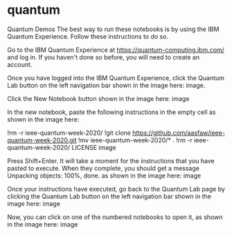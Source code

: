 # quantum
Quantum Demos
The best way to run these notebooks is by using the IBM Quantum Experience. Follow these instructions to do so.

Go to the IBM Quantum Experience at https://quantum-computing.ibm.com/ and log in. If you haven't done so before, you will need to create an account.

Once you have logged into the IBM Quantum Experience, click the Quantum Lab button on the left navigation bar shown in the image here: image.

Click the New Notebook button shown in the image here: image

In the new notebook, paste the following instructions in the empty cell as shown in the image here:

!rm -r ieee-quantum-week-2020/
!git clone https://github.com/aasfaw/ieee-quantum-week-2020.git
!mv ieee-quantum-week-2020/* .
!rm -r ieee-quantum-week-2020/ LICENSE
image

Press Shift+Enter. It will take a moment for the instructions that you have pasted to execute. When they complete, you should get a message Unpacking objects: 100%, done. as shown in the image here: image

Once your instructions have executed, go back to the Quantum Lab page by clicking the Quantum Lab button on the left navigation bar shown in the image here: image

Now, you can click on one of the numbered notebooks to open it, as shown in the image here: image
